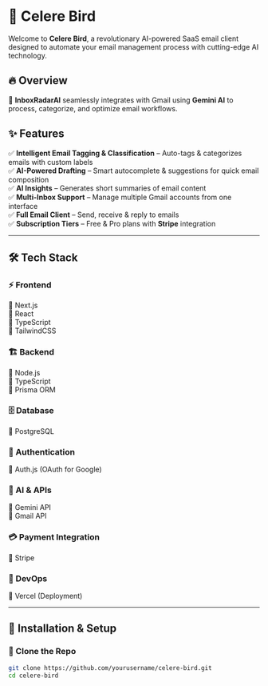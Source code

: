 # 🚀 Celere Bird  

Welcome to **Celere Bird**, a revolutionary AI-powered SaaS email client designed to automate your email management process with cutting-edge AI technology.  

## 🔥 Overview  

📩 **InboxRadarAI** seamlessly integrates with Gmail using **Gemini AI** to process, categorize, and optimize email workflows.  

## ✨ Features  

✅ **Intelligent Email Tagging & Classification** – Auto-tags & categorizes emails with custom labels  
✅ **AI-Powered Drafting** – Smart autocomplete & suggestions for quick email composition  
✅ **AI Insights** – Generates short summaries of email content  
✅ **Multi-Inbox Support** – Manage multiple Gmail accounts from one interface  
✅ **Full Email Client** – Send, receive & reply to emails  
✅ **Subscription Tiers** – Free & Pro plans with **Stripe** integration  

---

## 🛠 Tech Stack  

### ⚡ Frontend  
🔹 Next.js  
🔹 React  
🔹 TypeScript  
🔹 TailwindCSS  

### 🏗 Backend  
🔹 Node.js  
🔹 TypeScript  
🔹 Prisma ORM  

### 🗄 Database  
🔹 PostgreSQL  

### 🔐 Authentication  
🔹 Auth.js (OAuth for Google)  

### 🤖 AI & APIs  
🔹 Gemini API  
🔹 Gmail API  

### 💳 Payment Integration  
🔹 Stripe  

### 🚀 DevOps  
🔹 Vercel (Deployment)  

---

## 📌 Installation & Setup  

### 🔽 Clone the Repo  
```bash
git clone https://github.com/yourusername/celere-bird.git
cd celere-bird
